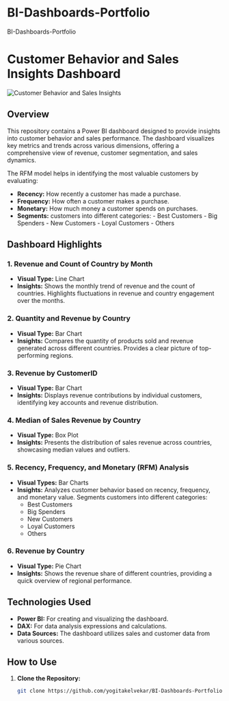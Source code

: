 # BI-Dashboards-Portfolio
BI-Dashboards-Portfolio
# Customer Behavior and Sales Insights Dashboard

![Customer Behavior and Sales Insights](.png)

## Overview

This repository contains a Power BI dashboard designed to provide insights into customer behavior and sales performance. The dashboard visualizes key metrics and trends across various dimensions, offering a comprehensive view of revenue, customer segmentation, and sales dynamics.

  The RFM model helps in identifying the most valuable customers by evaluating:
  - **Recency:** How recently a customer has made a purchase.
  - **Frequency:** How often a customer makes a purchase.
  - **Monetary:** How much money a customer spends on purchases.
  - **Segments:** customers into different categories:
                  - Best Customers
                  - Big Spenders
                  - New Customers
                  - Loyal Customers
                  - Others

## Dashboard Highlights

### 1. Revenue and Count of Country by Month
- **Visual Type:** Line Chart
- **Insights:** Shows the monthly trend of revenue and the count of countries. Highlights fluctuations in revenue and country engagement over the months.

### 2. Quantity and Revenue by Country
- **Visual Type:** Bar Chart
- **Insights:** Compares the quantity of products sold and revenue generated across different countries. Provides a clear picture of top-performing regions.

### 3. Revenue by CustomerID
- **Visual Type:** Bar Chart
- **Insights:** Displays revenue contributions by individual customers, identifying key accounts and revenue distribution.

### 4. Median of Sales Revenue by Country
- **Visual Type:** Box Plot
- **Insights:** Presents the distribution of sales revenue across countries, showcasing median values and outliers.

### 5. Recency, Frequency, and Monetary (RFM) Analysis
- **Visual Types:** Bar Charts
- **Insights:** Analyzes customer behavior based on recency, frequency, and monetary value. Segments customers into different categories:
  - Best Customers
  - Big Spenders
  - New Customers
  - Loyal Customers
  - Others

### 6. Revenue by Country
- **Visual Type:** Pie Chart
- **Insights:** Shows the revenue share of different countries, providing a quick overview of regional performance.

## Technologies Used

- **Power BI:** For creating and visualizing the dashboard.
- **DAX:** For data analysis expressions and calculations.
- **Data Sources:** The dashboard utilizes sales and customer data from various sources.

## How to Use

1. **Clone the Repository:**
   ```sh
   git clone https://github.com/yogitakelvekar/BI-Dashboards-Portfolio.git

